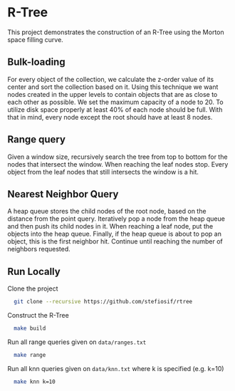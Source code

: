 
# R-Tree
This project demonstrates the construction of an R-Tree using the Morton
space filling curve. 

## Bulk-loading
For every object of the collection, we calculate the z-order value of its center and sort
the collection based on it. Using this technique we want nodes created in the upper levels
to contain objects that are as close to each other as possible. We set the maximum capacity
of a node to 20. To utilize disk space properly at least 40% of each node should be full.
With that in mind, every node except the root should have at least 8 nodes.

## Range query
Given a window size, recursively search the tree from top to bottom for the nodes that
intersect the window. When reaching the leaf nodes stop. Every object from the leaf nodes
that still intersects the window is a hit.

## Nearest Neighbor Query
A heap queue stores the child nodes of the root node, based on the distance from the
point query. Iteratively pop a node from the heap queue and then push its child nodes in it.
When reaching a leaf node, put the objects into the heap queue. Finally, if the heap queue
is about to pop an object, this is the first neighbor hit. Continue until reaching the number
of neighbors requested.

## Run Locally

Clone the project
```bash
  git clone --recursive https://github.com/stefiosif/rtree
```

Construct the R-Tree
```bash
  make build
```

Run all range queries given on `data/ranges.txt`
```bash
  make range
```

Run all knn queries given on `data/knn.txt` where k is specified (e.g. k=10)
```bash
  make knn k=10
```

